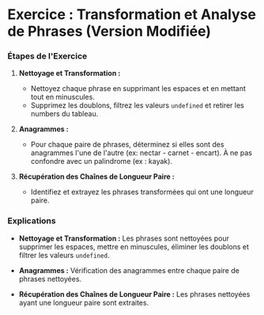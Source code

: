 # Exercice : Transformation et Analyse de Phrases (Version Modifiée)

### Étapes de l'Exercice

1. **Nettoyage et Transformation :**
   - Nettoyez chaque phrase en supprimant les espaces et en mettant tout en minuscules.
   - Supprimez les doublons, filtrez les valeurs `undefined` et retirer les numbers du tableau.

2. **Anagrammes :**
   - Pour chaque paire de phrases, déterminez si elles sont des anagrammes l'une de l'autre (ex: nectar - carnet - encart). À ne pas confondre avec un palindrome (ex : kayak).

3. **Récupération des Chaînes de Longueur Paire :**
   - Identifiez et extrayez les phrases transformées qui ont une longueur paire.


### Explications

- **Nettoyage et Transformation :** Les phrases sont nettoyées pour supprimer les espaces, mettre en minuscules, éliminer les doublons et filtrer les valeurs `undefined`.

- **Anagrammes :** Vérification des anagrammes entre chaque paire de phrases nettoyées.

- **Récupération des Chaînes de Longueur Paire :** Les phrases nettoyées ayant une longueur paire sont extraites.
